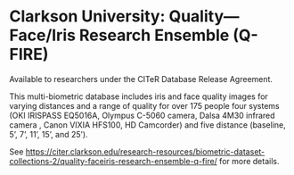 # Clarkson University: Quality—Face/Iris Research Ensemble (Q-FIRE)

Available to researchers under the CITeR Database Release Agreement.

This multi-biometric database includes iris and face quality images for varying distances and a range of quality for over 175 people four systems (OKI IRISPASS EQ5016A, Olympus C-5060 camera, Dalsa 4M30 infrared camera , Canon VIXIA HFS100, HD Camcorder) and five distance (baseline, 5’, 7’, 11’, 15’, and 25’).

See https://citer.clarkson.edu/research-resources/biometric-dataset-collections-2/quality-faceiris-research-ensemble-q-fire/ for more details.
